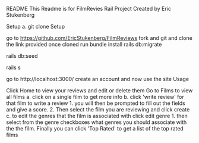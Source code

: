 README
This Readme is for FilmRevies Rail Project Created by Eric Stukenberg

Setup a. git clone
Setup

go to https://github.com/EricStukenberg/FilmReviews
fork and git and clone the link provided
once cloned run bundle install
rails db:migrate

rails db:seed

rails s

go to http://localhost:3000/
create an account and now use the site
Usage

Click Home to view your reviews and edit or delete them
Go to Films to view all films a. click on a single film to get more info b. click 'write review' for that film to write a review 1. you will then be prompted to fill out the fields and give a score. 2. Then select the film you are reviewing and click create c. to edit the genres that the film is associated with click edit genre 1. then select from the genre checkboxes what genres you should associate with the the film.
Finally you can click 'Top Rated' to get a list of the top rated films
